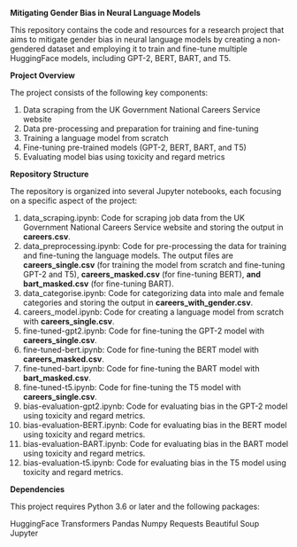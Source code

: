 **Mitigating Gender Bias in Neural Language Models**

This repository contains the code and resources for a research project that aims to mitigate gender bias in neural language models by creating a non-gendered dataset and employing it to train and fine-tune multiple HuggingFace models, including GPT-2, BERT, BART, and T5.

**Project Overview**

The project consists of the following key components:

1. Data scraping from the UK Government National Careers Service website
2. Data pre-processing and preparation for training and fine-tuning
3. Training a language model from scratch
4. Fine-tuning pre-trained models (GPT-2, BERT, BART, and T5)
5. Evaluating model bias using toxicity and regard metrics

**Repository Structure**

The repository is organized into several Jupyter notebooks, each focusing on a specific aspect of the project:

1. data_scraping.ipynb: Code for scraping job data from the UK Government National Careers Service website and storing the output in **careers.csv**.
2. data_preprocessing.ipynb: Code for pre-processing the data for training and fine-tuning the language models. The output files are **careers_single.csv** (for training the model from scratch and fine-tuning GPT-2 and T5), **careers_masked.csv** (for fine-tuning BERT), **and bart_masked.csv** (for fine-tuning BART).
3. data_categorise.ipynb: Code for categorizing data into male and female categories and storing the output in **careers_with_gender.csv**.
4. careers_model.ipynb: Code for creating a language model from scratch with **careers_single.csv**.
5. fine-tuned-gpt2.ipynb: Code for fine-tuning the GPT-2 model with **careers_single.csv**.
6. fine-tuned-bert.ipynb: Code for fine-tuning the BERT model with **careers_masked.csv**.
7. fine-tuned-bart.ipynb: Code for fine-tuning the BART model with **bart_masked.csv**.
8. fine-tuned-t5.ipynb: Code for fine-tuning the T5 model with **careers_single.csv**.
9. bias-evaluation-gpt2.ipynb: Code for evaluating bias in the GPT-2 model using toxicity and regard metrics.
10. bias-evaluation-BERT.ipynb: Code for evaluating bias in the BERT model using toxicity and regard metrics.
11. bias-evaluation-BART.ipynb: Code for evaluating bias in the BART model using toxicity and regard metrics.
12. bias-evaluation-t5.ipynb: Code for evaluating bias in the T5 model using toxicity and regard metrics.

**Dependencies**

This project requires Python 3.6 or later and the following packages:

HuggingFace Transformers
Pandas
Numpy
Requests
Beautiful Soup
Jupyter


